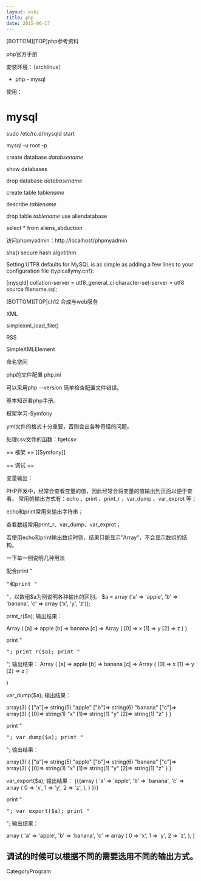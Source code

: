 ```yaml
---
layout: wiki
title: php
date: 2015-06-17
---
```


[BOTTOM][TOP]php参考资料

php官方手册

安装环境：（archlinux）

- php - mysql

使用：

# mysql

sudo /etc/rc.d/mysqld start

mysql -u root -p

create database _databsename_

show databases

drop database _databasename_

create table _tablename_

describe _tablename_

drop table _tablename_ use aliendatabase

select * from aliens_abduction

访问phpmyadmin：http://localhost/phpmyadmin

sha() secure hash algotithm

Setting UTF8 defaults for MySQL is as simple as adding a few lines to your configuration file (typicallymy.cnf):

[mysqld] collation-server = utf8_general_ci character-set-server = utf8
source filename.sql;

[BOTTOM][TOP]ch12 合成与web服务

XML

simplexml_load_file()

RSS

SimpleXMLElement

命名空间


php的文件配置 php.ini

可以采用php --version 简单检查配置文件错误。


基本知识看php手册。


框架学习-Symfony

yml文件的格式十分重要，否则会出各种奇怪的问题。

处理csv文件的函数：fgetcsv


== 框架 ==
[[Symfony]]

== 调试 ==

变量输出：

PHP开发中，经常会查看变量的值，因此经常会将变量的值输出到页面以便于查看。
常用的输出方式有：echo 、print 、print_r 、var_dump 、var_exprot 等；

echo和print常用来输出字符串；

查看数组常用print_r、var_dump、var_exprot；

若使用echo和print输出数组时则，结果只能显示"Array"，不会显示数组的结构。

一下举一例说明几种用法

配合print "<pre>"和print "</pre>"，以数组$a为例说明各种输出的区别。
$a = array ('a' => 'apple', 'b' => 'banana', 'c' => array ('x', 'y', 'z'));

 

print_r($a); 
输出结果：

Array ( [a] => apple [b] => banana [c] => Array ( [0] => x [1] => y [2] => z ) ) 

print "<pre>"; print_r($a); print "</pre>"; 
输出结果：
Array
(
    [a] => apple
    [b] => banana
    [c] => Array
        (
            [0] => x
            [1] => y
            [2] => z
        )

)

var_dump($a); 
输出结果：



array(3) { ["a"]=>  string(5) "apple" ["b"]=>  string(6) "banana" ["c"]=>  array(3) { [0]=>  string(1) "x" [1]=>  string(1) "y" [2]=>  string(1) "z" } } 



print "<pre>"; var_dump($a); print "</pre>"; 
输出结果：

array(3) {
  ["a"]=>
  string(5) "apple"
  ["b"]=>
  string(6) "banana"
  ["c"]=>
  array(3) {
    [0]=>
    string(1) "x"
    [1]=>
    string(1) "y"
    [2]=>
    string(1) "z"
  }
}

var_export($a); 
输出结果：
{{{array ( 'a' => 'apple', 'b' => 'banana', 'c' => array ( 0 => 'x', 1 => 'y', 2 => 'z', ), ) }}}

print "<pre>"; var_export($a); print "</pre>"; 
输出结果：

array (
  'a' => 'apple',
  'b' => 'banana',
  'c' => 
  array (
    0 => 'x',
    1 => 'y',
    2 => 'z',
  ),
)


调试的时候可以根据不同的需要选用不同的输出方式。
----
CategoryProgram
